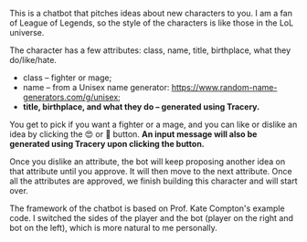 This is a chatbot that pitches ideas about new characters to you. I am a fan of League of Legends, so the style of the characters is like those in the LoL universe.

The character has a few attributes: class, name, title, birthplace, what they do/like/hate.
* class – fighter or mage;
* name – from a Unisex name generator: https://www.random-name-generators.com/g/unisex;
* **title, birthplace, and what they do – generated using Tracery.**

You get to pick if you want a fighter or a mage, and you can like or dislike an idea by clicking the 😍 or 🤨 button. **An input message will also be generated using Tracery upon clicking the button.** 

Once you dislike an attribute, the bot will keep proposing another idea on that attribute until you approve. It will then move to the next attribute. Once all the attributes are approved, we finish building this character and will start over.

The framework of the chatbot is based on Prof. Kate Compton's example code. I switched the sides of the player and the bot (player on the right and bot on the left), which is more natural to me personally.
